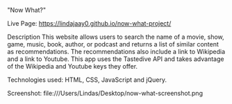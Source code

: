 "Now What?"

Live Page: 
https://lindajaay0.github.io/now-what-project/

Description This website allows users to search the name of a movie, 
show, game, music, book, author, or podcast and returns a list of similar 
content as recommendations. The recommendations also include a link to 
Wikipedia and a link to Youtube. This app uses the Tastedive API and takes 
advantage of the Wikipedia and Youtube keys they offer.

Technologies used: HTML, CSS, JavaScript and jQuery.

Screenshot:
file:///Users/Lindas/Desktop/now-what-screenshot.png
